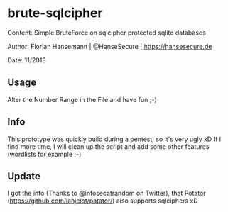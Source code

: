 # brute-sqlcipher

Content: Simple BruteForce on sqlcipher protected sqlite databases

Author: Florian Hansemann | @HanseSecure | https://hansesecure.de

Date: 11/2018

## Usage
Alter the Number Range in the File and have fun ;-)

## Info
This prototype was quickly build during a pentest, so it's very ugly xD
If I find more time, I will clean up the script and add some other features (wordlists for example ;-)

## Update
I got the info (Thanks to @infosecatrandom on Twitter), that Potator (https://github.com/lanjelot/patator/) also supports sqlciphers xD
